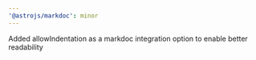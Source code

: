 ```yaml
---
'@astrojs/markdoc': minor
---
```


Added allowIndentation as a markdoc integration option to enable better readability
